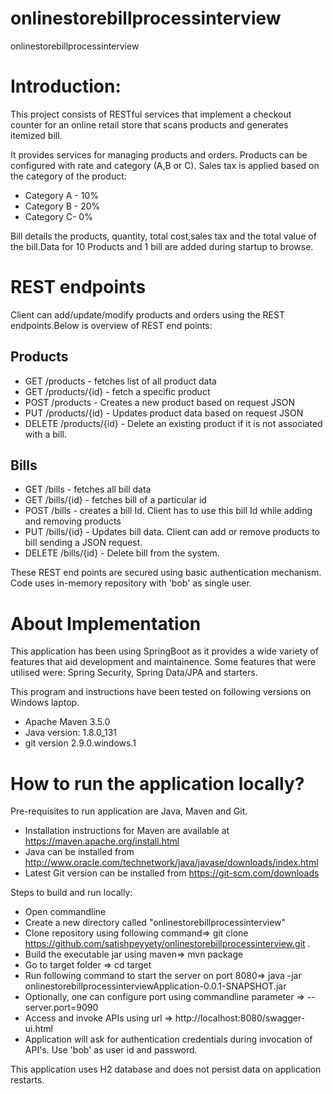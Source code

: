 # onlinestorebillprocessinterview
onlinestorebillprocessinterview
# Introduction: 
This project consists of RESTful services that implement a checkout counter for an online retail store that scans products and generates itemized bill.

It provides services for managing products and orders.  Products can be configured with rate and category (A,B or C). Sales tax is applied based on the category of the product:
* Category A - 10%
* Category B - 20%
* Category C- 0%

Bill details the products, quantity, total cost,sales tax and the total value of the bill.Data for 10 Products and 1 bill are added during startup to browse.

# REST endpoints
Client can add/update/modify products and orders using the REST endpoints.Below is overview of REST end points:

## Products
*  GET /products - fetches list of all product data
*  GET /products/{id} - fetch a specific product
*  POST /products - Creates a new product based on request JSON
*  PUT /products/{id} - Updates product data based on request JSON
*  DELETE /products/{id} - Delete an existing product if it is not associated with a bill.


## Bills
*  GET /bills - fetches all bill data
*  GET /bills/{id} - fetches bill of a particular id
*  POST /bills - creates a bill Id. Client has to use this bill Id while adding and removing products
*  PUT /bills/{id} - Updates bill data. Client can add or remove products to bill sending a JSON request.
*  DELETE /bills/{id} - Delete bill from the system.

 These REST end points are secured using basic authentication mechanism. Code uses in-memory repository with 'bob' as single user.

# About Implementation

This application has been using SpringBoot as it provides a wide variety of features that aid development and maintainence. Some features that were utilised were: Spring Security, Spring Data/JPA and starters.

This program and instructions have been tested on following versions on Windows laptop.
*  Apache Maven 3.5.0 
*  Java version: 1.8.0_131
*  git version 2.9.0.windows.1



# How to run the application locally?

Pre-requisites to run application are Java, Maven and Git. 
*  Installation instructions for Maven are available at https://maven.apache.org/install.html
*  Java can be installed from http://www.oracle.com/technetwork/java/javase/downloads/index.html
*  Latest Git version can be installed from https://git-scm.com/downloads

Steps to build and run locally:
* Open commandline
* Create a new directory called "onlinestorebillprocessinterview" 
* Clone repository using following command=>   git clone https://github.com/satishpeyyety/onlinestorebillprocessinterview.git .
* Build the executable jar using maven=> mvn package  
* Go to target folder => cd target
* Run following command to start the server on port 8080=> java -jar onlinestorebillprocessinterviewApplication-0.0.1-SNAPSHOT.jar 
* Optionally, one can configure port using commandline parameter => --server.port=9090 
* Access and invoke APIs using url => http://localhost:8080/swagger-ui.html
* Application will ask for authentication credentials during invocation of API's. Use 'bob' as user id and password.

This application uses H2 database and does not persist data on application restarts. 



